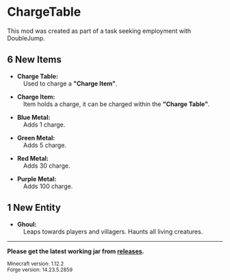 # ChargeTable

This mod was created as part of a task seeking employment with DoubleJump.

## 6 New Items
- **Charge Table:**   
&emsp;Used to charge a **"Charge Item"**.

- **Charge Item:**   
&emsp;Item holds a charge, it can be charged within the **"Charge Table"**.

- **Blue Metal:**   
&emsp;Adds 1 charge.

- **Green Metal:**   
&emsp;Adds 5 charge.

- **Red Metal:**   
&emsp;Adds 30 charge.

- **Purple Metal:**   
&emsp;Adds 100 charge.

## 1 New Entity
- **Ghoul:**  
&emsp;Leaps towards players and villagers. Haunts all living creatures.



-----------------------------------------------------------------------------------------------------------------------------------------------------------------------
**Please get the latest working jar from [releases](https://github.com/dsevvv/ChargeTable/releases).**

<sub>Minecraft version: 1.12.2</sub>   
<sub>Forge version: 14.23.5.2859</sub>  
